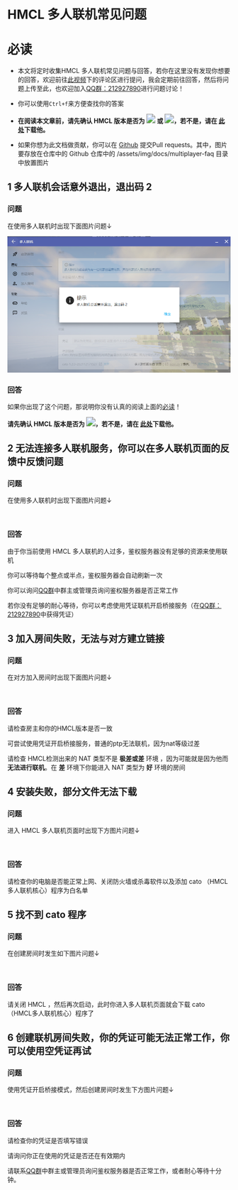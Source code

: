 # HMCL 多人联机常见问题

# 必读

- 本文将定时收集HMCL 多人联机常见问题与回答，若你在这里没有发现你想要的回答，欢迎前往[此视频](https://www.bilibili.com/video/BV1g3411Y7rC)下的评论区进行提问，我会定期前往回答，然后将问题上传至此，也欢迎加入[QQ群：212927890](https://jq.qq.com/?_wv=1027&k=N4mHT9FD)进行问题讨论！

- 你可以使用`Ctrl+f`来方便查找你的答案

- **在阅读本文章前，请先确认 HMCL 版本是否为 <img src="https://img.shields.io/maven-central/v/org.glavo.hmcl/hmcl-stable?label=稳定版" style="zoom:130%;" /> 或 <img src="https://img.shields.io/maven-central/v/org.glavo.hmcl/hmcl-dev?label=开发版" style="zoom: 130%;" />，若不是，请在 [此处](https://zkitefly.github.io/hmclw/download.html)下载他。**
- 如果你想为此文档做贡献，你可以在 [Github]() 提交Pull requests。其中，图片要存放在仓库中的 Github 仓库中的 /assets/img/docs/multiplayer-faq 目录中放置图片

## 1 多人联机会话意外退出，退出码 2

### 问题

在使用多人联机时出现下面图片问题↓

![](/assets/img/docs/multiplayer-faq/1.png)

### 回答

如果你出现了这个问题，那说明你没有认真的阅读上面的[必读](#必读)！

**请先确认 HMCL 版本是否为  <img src="https://img.shields.io/maven-central/v/org.glavo.hmcl/hmcl-dev?label=开发版" style="zoom: 130%;" />，若不是，请在 [此处](https://zkitefly.github.io/hmclw/download.html)下载他。**

## 2 无法连接多人联机服务，你可以在多人联机页面的反馈中反馈问题

### 问题

在使用多人联机时出现下面图片问题↓

![]()

### 回答

由于你当前使用 HMCL 多人联机的人过多，鉴权服务器没有足够的资源来使用联机

你可以等待每个整点或半点，鉴权服务器会自动刷新一次

你可以询问[QQ群](https://jq.qq.com/?_wv=1027&k=N4mHT9FD)中群主或管理员询问鉴权服务器是否正常工作

若你没有足够的耐心等待，你可以考虑使用凭证联机开启桥接服务（在[QQ群：212927890](https://jq.qq.com/?_wv=1027&k=N4mHT9FD)中获得凭证）

## 3 加入房间失败，无法与对方建立链接

### 问题

在对方加入房间时出现下面图片问题↓

![]()

### 回答

请检查房主和你的HMCL版本是否一致

可尝试使用凭证开启桥接服务，普通的ptp无法联机，因为nat等级过差

请检查 HMCL检测出来的 NAT 类型不是 **极差或差** 环境 ，因为可能就是因为他而**无法进行联机**。在 **差** 环境下你能进入 NAT 类型为 **好** 环境的房间

## 4 安装失败，部分文件无法下载

### 问题

进入 HMCL 多人联机页面时出现下方图片问题↓

![]()

### 回答

请检查你的电脑是否能正常上网、关闭防火墙或杀毒软件以及添加 cato （HMCL多人联机核心）程序为白名单

## 5  找不到 cato 程序 

### 问题

在创建房间时发生如下图片问题↓

![]()

### 回答

请关闭 HMCL ，然后再次启动，此时你进入多人联机页面就会下载 cato （HMCL多人联机核心）程序了

## 6 创建联机房间失败，你的凭证可能无法正常工作，你可以使用空凭证再试

### 问题

使用凭证开启桥接模式，然后创建房间时发生下方图片问题↓

![]()

### 回答

请检查你的凭证是否填写错误

请询问你正在使用的凭证是否还在有效期内

请联系[QQ群](https://jq.qq.com/?_wv=1027&k=N4mHT9FD)中群主或管理员询问鉴权服务器是否正常工作，或者耐心等待十分钟。



